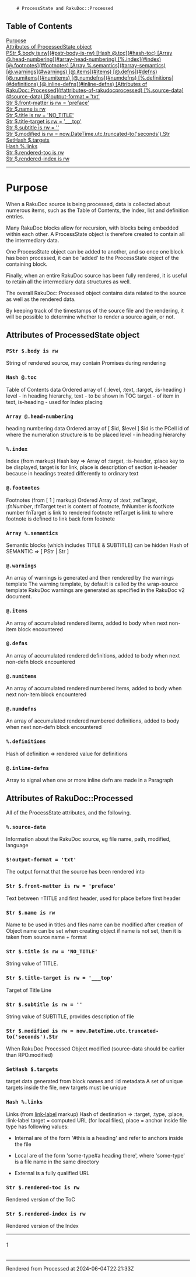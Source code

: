         # ProcessState and RakuDoc::Processed
>
## Table of Contents
[Purpose](#purpose)  
[Attributes of ProcessedState object](#attributes-of-processedstate-object)  
[PStr $.body is rw](#pstr-body-is-rw)  
[Hash @.toc](#hash-toc)  
[Array @.head-numbering](#array-head-numbering)  
[%.index](#index)  
[@.footnotes](#footnotes)  
[Array %.semantics](#array-semantics)  
[@.warnings](#warnings)  
[@.items](#items)  
[@.defns](#defns)  
[@.numitems](#numitems)  
[@.numdefns](#numdefns)  
[%.definitions](#definitions)  
[@.inline-defns](#inline-defns)  
[Attributes of RakuDoc::Processed](#attributes-of-rakudocprocessed)  
[%.source-data](#source-data)  
[$!output-format = 'txt'](#output-format--txt)  
[Str $.front-matter is rw = 'preface'](#str-front-matter-is-rw--preface)  
[Str $.name is rw](#str-name-is-rw)  
[Str $.title is rw = 'NO_TITLE'](#str-title-is-rw--no_title)  
[Str $.title-target is rw = '___top'](#str-title-target-is-rw--___top)  
[Str $.subtitle is rw = ''](#str-subtitle-is-rw--)  
[Str $.modified is rw = now.DateTime.utc.truncated-to('seconds').Str](#str-modified-is-rw--nowdatetimeutctruncated-tosecondsstr)  
[SetHash $.targets](#sethash-targets)  
[Hash %.links](#hash-links)  
[Str $.rendered-toc is rw](#str-rendered-toc-is-rw)  
[Str $.rendered-index is rw](#str-rendered-index-is-rw)  

----
# Purpose
When a RakuDoc source is being processed, data is collected about numerous items, such as the Table of Contents, the Index, list and definition entries.

Many RakuDoc blocks allow for recursion, with blocks being embedded within each other. A ProcessState object is therefore created to contain all the intermediary data.

One ProcessState object can be added to another, and so once one block has been processed, it can be 'added' to the ProcessState object of the containing block.

Finally, when an entire RakuDoc source has been fully rendered, it is useful to retain all the intermediary data structures as well. 

The overall RakuDoc::Processed object contains data related to the source as well as the rendered data.

By keeping track of the timestamps of the source file and the rendering, it will be possible to determine whether to render a source again, or not. 

## Attributes of ProcessedState object
### `PStr $.body is rw `
String of rendered source, may contain Promises during rendering

### `Hash @.toc `
Table of Contents data Ordered array of { :level, :text, :target, :is-heading } level - in heading hierarchy, text - to be shown in TOC target - of item in text, is-heading - used for Index placing

### `Array @.head-numbering `
heading numbering data Ordered array of [ $id, $level ] $id is the PCell id of where the numeration structure is to be placed level - in heading hierarchy

### `%.index `
Index (from   markup) Hash key => Array of :target, :is-header, :place key to be displayed, target is for link, place is description of section is-header because   in headings treated differently to ordinary text

### `@.footnotes `
Footnotes (from [ 1 ] markup) Ordered Array of :$text, :$retTarget, :$fnNumber, :$fnTarget text is content of footnote, fnNumber is footNote number fnTarget is link to rendered footnote retTarget is link to where footnote is defined to link back form footnote

### `Array %.semantics `
Semantic blocks (which includes TITLE & SUBTITLE) can be hidden Hash of SEMANTIC => [ PStr | Str ]

### `@.warnings `
An array of warnings is generated and then rendered by the warnings template The warning template, by default is called by the wrap-source template RakuDoc warnings are generated as specified in the RakuDoc v2 document.

### `@.items `
An array of accumulated rendered items, added to body when next non-item block encountered

### `@.defns `
An array of accumulated rendered definitions, added to body when next non-defn block encountered

### `@.numitems `
An array of accumulated rendered numbered items, added to body when next non-item block encountered

### `@.numdefns `
An array of accumulated rendered numbered definitions, added to body when next non-defn block encountered

### `%.definitions `
Hash of definition => rendered value for definitions

### `@.inline-defns `
Array to signal when one or more inline defn are made in a Paragraph

## Attributes of RakuDoc::Processed
All of the ProcessState attributes, and the following.

### `%.source-data `
Information about the RakuDoc source, eg file name, path, modified, language

### `$!output-format = 'txt' `
The output format that the source has been rendered into

### `Str $.front-matter is rw = 'preface' `
Text between =TITLE and first header, used for   place before first header

### `Str $.name is rw `
Name to be used in titles and files name can be modified after creation of Object name can be set when creating object if name is not set, then it is taken from source name + format

### `Str $.title is rw = 'NO_TITLE' `
String value of TITLE.

### `Str $.title-target is rw = '___top' `
Target of Title Line

### `Str $.subtitle is rw = '' `
String value of SUBTITLE, provides description of file

### `Str $.modified is rw = now.DateTime.utc.truncated-to('seconds').Str `
When RakuDoc Processed Object modified (source-data<modified> should be earlier than RPO.modified)

### `SetHash $.targets `
target data generated from block names and :id metadata A set of unique targets inside the file, new targets must be unique

### `Hash %.links `
Links (from [link-label](destination.md) markup) Hash of destination => :target, :type, :place, :link-label target = computed URL (for local files), place = anchor inside file type has following values:

*  Internal are of the form '#this is a heading' and refer to anchors inside the file

*  Local are of the form 'some-type#a heading there', where 'some-type' is a file name in the same directory

*  External is a fully qualified URL

### `Str $.rendered-toc is rw `
Rendered version of the ToC

### `Str $.rendered-index is rw `
Rendered version of the Index






----
###### 1


----
Rendered from Processed at 2024-06-04T22:21:33Z
